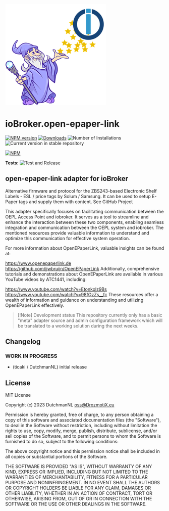 ![Logo](admin/open-epaper-link.png)
# ioBroker.open-epaper-link

[![NPM version](https://img.shields.io/npm/v/iobroker.open-epaper-link.svg)](https://www.npmjs.com/package/iobroker.open-epaper-link)
[![Downloads](https://img.shields.io/npm/dm/iobroker.open-epaper-link.svg)](https://www.npmjs.com/package/iobroker.open-epaper-link)
![Number of Installations](https://iobroker.live/badges/open-epaper-link-installed.svg)
![Current version in stable repository](https://iobroker.live/badges/open-epaper-link-stable.svg)

[![NPM](https://nodei.co/npm/iobroker.open-epaper-link.png?downloads=true)](https://nodei.co/npm/iobroker.open-epaper-link/)

**Tests:** ![Test and Release](https://github.com/DrozmotiX/ioBroker.open-epaper-link/workflows/Test%20and%20Release/badge.svg)

## open-epaper-link adapter for ioBroker

Alternative firmware and protocol for the ZBS243-based Electronic Shelf Labels - ESL / price tags by Solum / Samsung. It can be used to setup E-Paper tags and supply them with content.
See GitHub Project [](https://github.com/jjwbruijn/OpenEPaperLink)

This adapter specifically focuses on facilitating communication between the OEPL Access Point and iobroker. It serves as a tool to streamline and enhance the interaction between these two components, enabling seamless integration and communication between the OEPL system and iobroker. The mentioned resources provide valuable information to understand and optimize this communication for effective system operation.

For more information about OpenEPaperLink, valuable insights can be found at:

https://www.openepaperlink.de
https://github.com/jjwbruijn/OpenEPaperLink
Additionally, comprehensive tutorials and demonstrations about OpenEPaperLink are available in various YouTube videos by ATC1441, including:

https://www.youtube.com/watch?v=Etonkolz9Bs
https://www.youtube.com/watch?v=98fOzZs__fc
These resources offer a wealth of information and guidance on understanding and utilizing OpenEPaperLink effectively.

> [!Note] Development status
> This repository currently only has a basic "meta" adapter source and admin configuration framework which will be translated to a working solution during the next weeks.

## Changelog
<!--
	Placeholder for the next version (at the beginning of the line):
	### **WORK IN PROGRESS**
-->

### **WORK IN PROGRESS**
* (ticaki / DutchmanNL) initial release

## License
MIT License

Copyright (c) 2023 DutchmanNL <oss@DrozmotiX.eu>

Permission is hereby granted, free of charge, to any person obtaining a copy
of this software and associated documentation files (the "Software"), to deal
in the Software without restriction, including without limitation the rights
to use, copy, modify, merge, publish, distribute, sublicense, and/or sell
copies of the Software, and to permit persons to whom the Software is
furnished to do so, subject to the following conditions:

The above copyright notice and this permission notice shall be included in all
copies or substantial portions of the Software.

THE SOFTWARE IS PROVIDED "AS IS", WITHOUT WARRANTY OF ANY KIND, EXPRESS OR
IMPLIED, INCLUDING BUT NOT LIMITED TO THE WARRANTIES OF MERCHANTABILITY,
FITNESS FOR A PARTICULAR PURPOSE AND NONINFRINGEMENT. IN NO EVENT SHALL THE
AUTHORS OR COPYRIGHT HOLDERS BE LIABLE FOR ANY CLAIM, DAMAGES OR OTHER
LIABILITY, WHETHER IN AN ACTION OF CONTRACT, TORT OR OTHERWISE, ARISING FROM,
OUT OF OR IN CONNECTION WITH THE SOFTWARE OR THE USE OR OTHER DEALINGS IN THE
SOFTWARE.
